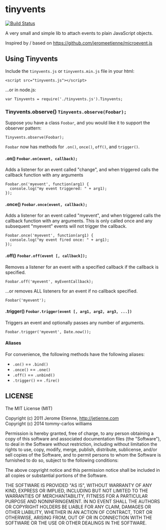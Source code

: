 tinyvents
============

[![Build Status](https://travis-ci.org/devgeeks/tinyvents.svg?branch=master)](https://travis-ci.org/devgeeks/tinyvents)

A very small and simple lib to attach events to plain JavaScript objects.

Inspired by / based on https://github.com/jeromeetienne/microevent.js

## Using Tinyvents

Include the `tinyvents.js` or `tinyvents.min.js` file in your html:

    <script src="tinyvents.js"></script>

...or in node.js:

    var Tinyvents = require('./tinyvents.js').Tinyvents;

### Tinyvents.observe() `Tinyvents.observe(Foobar);`

Suppose you have a class `Foobar`, and you would like it to support the observer 
pattern:

    Tinyvents.observe(Foobar);

`Foobar` now has methods for `.on()`, `once()`, `off()`, and `trigger()`.

#### .on() `Foobar.on(event, callback);`

Adds a listener for an event called "change", and when triggered calls the
callback function with any arguments

    Foobar.on('myevent', function(arg1) {
      console.log("my event triggered: " + arg1);
    });

#### .once() `Foobar.once(event, callback);`

Adds a listener for an event called "myevent", and when triggered calls the
callback function with any arguments. This is only called once and any subsequent 
"myevent" events will not trigger the callback.

    Foobar.once('myevent', function(arg1) {
      console.log("my event fired once: " + arg1);
    });

#### .off() `Foobar.off(event [, callback]);`

Removes a listener for an event with a specified callback if the callback is specified.

    Foobar.off('myevent', myEventCallback);

...or removes ALL listeners for an event if no callback specified.

    Foobar('myevent');

#### .trigger() `Foobar.trigger(event [, arg1, arg2, arg3, ...])`

Triggers an event and optionally passes any number of arguments.

    Foobar.trigger('myevent', Date.now());

#### Aliases

For convenience, the following methods have the following aliases:

* `.on()` == `.bind()`
* `.once()` == `.one()`
* `.off()` == `.unbind()`
* `.trigger()` == `.fire()`



## LICENSE

The MIT License (MIT)

Copyright (c) 2011 Jerome Etienne, http://jetienne.com  
Copyright (c) 2014 tommy-carlos williams

Permission is hereby granted, free of charge, to any person obtaining a copy
of this software and associated documentation files (the "Software"), to deal
in the Software without restriction, including without limitation the rights
to use, copy, modify, merge, publish, distribute, sublicense, and/or sell
copies of the Software, and to permit persons to whom the Software is
furnished to do so, subject to the following conditions:

The above copyright notice and this permission notice shall be included in all
copies or substantial portions of the Software.

THE SOFTWARE IS PROVIDED "AS IS", WITHOUT WARRANTY OF ANY KIND, EXPRESS OR
IMPLIED, INCLUDING BUT NOT LIMITED TO THE WARRANTIES OF MERCHANTABILITY,
FITNESS FOR A PARTICULAR PURPOSE AND NONINFRINGEMENT. IN NO EVENT SHALL THE
AUTHORS OR COPYRIGHT HOLDERS BE LIABLE FOR ANY CLAIM, DAMAGES OR OTHER
LIABILITY, WHETHER IN AN ACTION OF CONTRACT, TORT OR OTHERWISE, ARISING FROM,
OUT OF OR IN CONNECTION WITH THE SOFTWARE OR THE USE OR OTHER DEALINGS IN THE
SOFTWARE.

